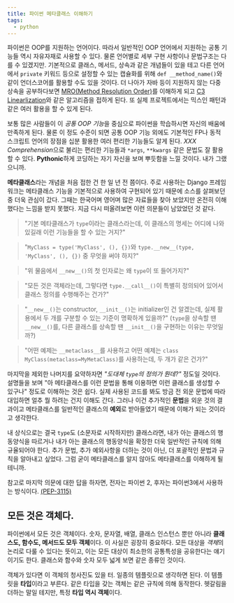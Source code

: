 ```yaml
---
title: 파이썬 메타클래스 이해하기
tags:
  - python
---
```


파이썬은 OOP를 지원하는 언어이다. 따라서 일반적인 OOP 언어에서 지원하는 공통 기능들 역시 자유자재로 사용할 수 있다. 물론 언어별로 세부 구현 사항이나 문법구조는 다를 수 있겠지만. 기본적으로 클래스, 메서드, 상속과 같은 개념들이 있을 테고 다른 언어에서 `private` 키워드 등으로 설정할 수 있는 캡슐화를 위해 `def __method_name()`와 같이 언더스코어를 활용할 수도 있을 것이다. 더 나아가 자바 등이 지원하지 않는 다중 상속을 공부하다보면 [MRO(Method Resolution Order)](https://www.python.org/download/releases/2.3/mro/)를 이해하게 되고 [C3 Linearlization](https://en.wikipedia.org/wiki/C3_linearization)와 같은 알고리즘을 접하게 된다. 또 실제 프로젝트에서는 믹스인 패턴과 같은 여러 활용을 할 수 있게 된다.

보통 많은 사람들이 이 *공통 OOP 기능*을 중심으로 파이썬을 학습하시면 자신의 배움에 만족하게 된다. 물론 이 정도 수준이 되면 공통 OOP 기능 외에도 기본적인 FP나 동적 스크립트 언어의 장점을 십분 활용한 여러 편리한 기능들도 알게 된다. *XXX Comprehension*으로 불리는 편리한 기능들과 `*args`, `**kwargs` 같은 문법도 잘 활용할 수 있다. **Pythonic**하게 코딩하는 자기 자신을 보며 뿌듯함을 느낄 것이다. 내가 그랬으니까.

**메타클래스**라는 개념을 처음 접한 건 한 일 년 전 쯤이다. 주로 사용하는 Django 프레임워크는 메타클래스 기능을 기본적으로 사용하여 구현되어 있기 때문에 소스를 살펴보던 중 더욱 관심이 갔다. 그때는 한국어며 영어며 많은 자료들을 찾아 보았지만 온전히 이해했다는 느낌을 받지 못했다. 지금 다시 떠올려보면 이런 의문들이 남았었던 것 같다.

> "기본 메타클래스가 `type`이라는 클래스라는데, 이 클래스의 명세는 어디에 나와있길래 이런 기능들을 할 수 있는 거지?"

> "`MyClass = type('MyClass', (), {})`와 `type.__new__(type, 'MyClass', (), {})` 중 무엇을 써야 하지?"

> "위 물음에서 `__new__()`의 첫 인자로는 왜 `type`이 또 들어가지?"

> "모든 것은 객체라는데, 그렇다면 `type.__call__()`이 특별히 정의되어 있어서 클래스 정의를 수행해주는 건가?"

> "`__new__()`는 constructor, `__init__()`는 initializer인 건 알겠는데, 실제 활용에서 두 개를 구분할 수 있는 기준이 명확하게 있을까?" (`type`을 상속할 땐 `__new__()`를, 다른 클래스를 상속할 땐 `__init__()`을 구현하는 이유는 무엇일까?)

> "어떤 예제는 `__metaclass__`를 사용하고 어떤 예제는 `class MyClass(metaclass=MyMetaClass)`를 사용하는데, 두 개가 같은 건가?"

마지막을 제외한 나머지를 요약하자면 *"도대체 `type`의 정의가 뭔데?"* 정도일 것이다. 설명들을 보며 "아 메타클래스를 이런 문법을 통해 이용하면 이런 클래스를 생성할 수 있구나" 정도로 이해하는 것은 쉽다. 실제 사용된 코드를 봐도 방금 전 외운 문법에 따라 대입하면 얼추 뭘 하려는 건지 이해도 간다. 그러나 이건 추가적인 **문법**을 외운 것의 결과이고 메타클래스를 일반적인 클래스의 **예외**로 받아들였기 때문에 이해가 되는 것이라고 생각한다.

내 상식으로는 결국 `type`도 (소문자로 시작하지만) 클래스라면, 내가 아는 클래스의 행동양식을 따르거나 내가 아는 클래스의 행동양식을 확장한 더욱 일반적인 규칙에 의해 규율되어야 한다. 추가 문법, 추가 예외사항을 더하는 것이 아닌, 더 포괄적인 문법과 규칙을 알아내고 싶었다. 그럼 굳이 메타클래스를 알지 않아도 메타클래스를 이해하게 될 테니까.

참고로 마지막 의문에 대한 답을 하자면, 전자는 파이썬 2, 후자는 파이썬3에서 사용하는 방식이다. [(PEP-3115)](https://www.python.org/dev/peps/pep-3115/)

## 모든 것은 객체다.

파이썬에서 모든 것은 객체이다. 숫자, 문자열, 배열, 클래스 인스턴스 뿐만 아니라 **클래스도, 함수도, 메서드도 모두 객체**이다. 이 사실은 굉장히 중요하다. 모든 대상을 *객체*의 논리로 다룰 수 있다는 뜻이고, 이는 모든 대상이 최소한의 공통특성을 공유한다는 얘기이기도 한다. 클래스와 함수와 숫자 모두 넓게 보면 같은 종류인 것이다.

객체가 있다면 이 객체의 청사진도 있을 터. 일종의 템플릿으로 생각하면 된다. 이 템플릿을 **타입**이라고 부른다. 같은 타입을 갖는 객체는 같은 규칙에 의해 동작한다. 헷갈림을 더하는 말일 테지만, 특정 **타입 역시 객체**이다.

